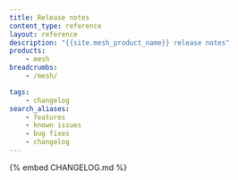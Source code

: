 ```yaml
---
title: Release notes
content_type: reference
layout: reference
description: "{{site.mesh_product_name}} release notes"
products:
    - mesh
breadcrumbs:
    - /mesh/

tags:
    - changelog
search_aliases:
    - features
    - known issues
    - bug fixes
    - changelog
---
```


{% embed CHANGELOG.md %}
